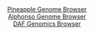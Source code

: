 <div id="Pineapple_Genome_Browser" align="center">
  <a href="https://igv.org/app/?sessionURL=blob:vZLfb9owEID_Fz9tUn45EGjyVgioqIVRKAJRVdGROMGZYwfbJAXE_14PbdrTpE3a9maf76zv7rsLaohUVHAUId_BgYMxspDai3YJVc3IDCqiUJQDU8RCkuREEp4SFF1QDkrDavFkKvda1ypyXapruwJeCEd1bKhtJY56T0ye7TtQwVlwaJWTisodCsZgJyRoIZU7kNAIlxaN3ZId1LVjUDpO4GagwQVW7wVXwq0JL5LWfJ_8CCUF4aIiSXVkmt54EoNnkDMnB9MH5Rl5_zXiX2Aq5pMxjbtLda_L4WEeTpalxsEmK_eD9eQwgudRWanHwUu6kXe402xhIR.ny245m9OXflkMDSdFVwsxkR7NnFG6l_0Ie1bH61mB37O_HfGd5XmhaUcKiqLXNwtpCelXk_56QfpUGxtIkcPxJsZCQmZEosgOPa.Pw9APuv2uF4b4al3QUbL_pmu8WoR9z7_3_V6SU6bN5mSJ4rVygHOnSXOnOBtc83RTZrh.s.LfW62K1eBhHI6qbXkK8DRPZ6WK47M.x0G8Yk_bXc4WxRCv.cMUP2ez9.lyFI.ycdmqjTp9iaeO3lED.mdt5UJWoE2.iZjrd7ENSApcm0BDFd1RRvVpbSYgWhRhv2P2A6WCCSMcyWL3ybM8Cwfe55970Lm.XT8A">Pineapple Genome Browser</a>
</div>
<div id="Alphonso_Genome_Browser" align="center">
  <a href="https://igv.org/app/?sessionURL=blob:vZJtb9MwEID_iz.BlDenTYPzraCuYxtdScnaaZqiS.okhsT2bDfpi_rfMRWIT0ggAd_s85313D13Qj1VmgmOEhR6OPIwRg7SjRhW0MmWLqCjGiUVtJo6SNGKKspLipITqkAbyNI7W9kYI3Xi.8xItwNeC0.PXJCuFjvTUJvnhh50cBQcBu2VovPfibaFQigwQmn_rYJe.Kzu3YEWIKVnUUZe5G_BgA.tbATXwpeU1_lgv89_hPKactHRvNu1hl14cotnkbdeBbYPxrd0_2vEv8AUbzIg5lDEERkTxa_LGvMVXRCZduZl_zDNzHo66Wgj4_FM7zu2x8c5PjbjaTlbL.fZynIydHZQK8qdnTMqGxUnOHBGwcSJwon77YjfOEFAbDtKMJQ8PTvIKCi_2PSnEzIHaW0gTV92FzEOEmpLFUpcEgQxJiSMxvE4IASfnRPaqfa_6brKUhIH4TQMJ3nFWmM3Z5trLrUHnHt9WXn10eLap4syy_WbFf_eKn48sgURumpu.P3NtSgeu9sHPayWaQEz_DFN5.lVPd8sbzebu1BknH64eT9h.vMhisniXnzyTMEs6J.1VQnVgbH5NmKv38X2oBhwYwM906xgLTOHtZ2AGFCCw5HdD1SKVljhSNXFq8AJHBwFr3_uwej8fP4K">Alphonso Genome Browser</a>
</div>


<div id="DAF_Genomics_Browser" align="center">
  <a href="https://ink-blot.github.io/?sessionURL=blob:rVX9j6O6AfxfkK4_bXaN.V5pVUEgARIICSEJeXo6OWAChK9gAoHT_e_Pd91rVVVtn9RKgMAePOORNfON6XFLsrpi3hn4ygqvLMu8MCStBx.VTYFdVGLCvCeoIPiFaXGCW1xFmHn_xiSIdCjYremfadc15P3tLUbJ7Iqruswi8kq4V9TMSP3oUkyhM_iKSjTVFRrIa1SXFNyhN1Q0aV2R.g1FESZkBt4aXF2_Dog.fs19_bkk_lo.ii77yfqViqDC4tcEUbVZFePnfxHyZ5gX156cy1B88NxxV_bqOPF8Jmmuxc5z8Q5YObAU3TVqFq_KNLhIvll422V7VY0jKjtsUDUZ8_2FKeroQT1jorRl31n.RYLyC.T52ecrJ4hUdFtnzPtvv78wXYuiG4X_9o3pxoY6yxB8f_w0.YWp2xi3zPtMAUBiFQUKvMQDRWG_v3xjHm3xf7Z.EewUCUAVQvH1gkrKn2TFT6cp0b9O_hnf_3cV9M7.2mLSUBSeRXXV4aqbxRkdIFlHT.5HVhVZhf9ymqnlNPNx9Gizbpzt6xuuPqxtbV84uznD4nGCh9xQI6SXi2F9cvv4tKvPx8UUz8Fo3aJht7VS1Xvod7gGp33GhxS_F6_2VV43vdo6jXcfio1KCi0Wj163UzNt3JbEUKJm2PejtiCw3s0DH.JFUG7NHhRa1Bjmfrzmj_PYPtVrdv0CF__hkjVDVZGuR4M73aAzWcDRt0_Ht5xnTm31drW4uvpYeR5XJJhnxRB38K6x0In6.d6wbyGpVFu.bPktHLW0R0cR6ALRtkh7SqtGngKVSKYnUSajBMEXqLk60M5139WTFcBhqcSLNZ.M7JLflEPHtyA9SXs9TGR5JOe9PuWwPax2VXGeDiFv4jSRcv46uIuAC6sbHhS6ogJcv6gElNYuchNCqWwt7AeHtwXDq_Rqe95QlOUvzpejIoQHh9s93KRb1aMA1FUTj9QHraG_bYEsulJ8ksurs1yak6tUm.VV0zdLN5Fd3HcUB0_nY89ScEvvMVzkD9PcPJ4RN3csc1sV9.cxXltsm5cXhTdXvFlulz2LGwPlguQ8juBWaJy5aeZGogrz0jvoAi8uFB0SNu_pkklbPbF0mXN537QaONi5kzu9aZwm25ZSnObOXvSQ7xnKxgIinO7IJ.q.TcpJcCRro9nLTXALjq7BrXbkYNuGonM7q7ftaY6CeAMzfh0.97oAEN3MpOX3SW28plk6kJVUpwgN88j79eVeTXrmacFGSXSteC75UQ1ydTudK2Xl4uwOIms0bZlUSrtYAo5dgrC.GIGmboWd2Hbz08IOd_mcbsjXlG5hl9rzqaTDeri04G7cyemMHWuaVvdUL_m19NSs9BqEfA7I7eLzltJegS_g0sDyYxQ4r730W8nyHY6rtcvcsDIqnq6NybXveri_3MOjs8ZOUjQHPszOvW1MrrdzL6YahLfyKIymQeEWSmnOKYfHyQIa5lIluEU826zuMduG4nhfe3lH6vZk8GvXXXsOOeTuBnTHaBe7K9KMjdjsdCDXUcLqpDoTzjY20F2dkpwvBynhxoWnWZquL_Slbnc2Xq6HQTlKKl.2JZf_OD1O5vc7sdArDkp3.k06xYgS496Y1cGgp0rD4sPbt4YMTkuky62w2ReHjeQ5x.k8fOH0z8RRi2tNEyctP9Sjz89MR53PfFOFgvgJ0FGHPyCAPBBZfg9EQebh.VdcZdcKxyZGNOfJR1qT7nPCeDYZTb0PnoMAfI7NWxzT8MtQ8aH6lgrtg7c4Se45lDZOYK2pqb9Y6Os_Ry8dINyP0YHwtD1pwfyd6YcE1D1a_BGxCWQB5BQIIyTybCxeElGijYPARWGxeMFxgliZoyWUxGyCedpInECDO5JhjFhAO.HflkVStyXq6NTfPj.rDhWUvKR7.kfXcd9___4H">DAF Genomics Browser</a>
</div>
